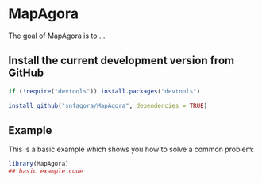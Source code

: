 
# MapAgora

<!-- badges: start -->
<!-- badges: end -->

The goal of MapAgora is to ...

## Install the current development version from GitHub

```r
if (!require("devtools")) install.packages("devtools")

install_github("snfagora/MapAgora", dependencies = TRUE)
```

## Example

This is a basic example which shows you how to solve a common problem:

``` r
library(MapAgora)
## basic example code
```

